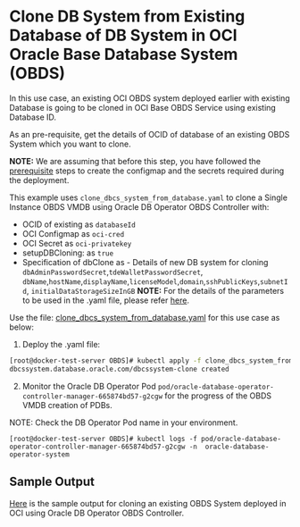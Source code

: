 # Clone DB System from Existing Database of DB System in OCI Oracle Base Database System (OBDS)

In this use case, an existing OCI OBDS system deployed earlier with existing Database is going to be cloned in OCI Base OBDS Service using existing Database ID. 

As an pre-requisite, get the details of OCID of database of an existing OBDS System which you want to clone.  

**NOTE:** We are assuming that before this step, you have followed the [prerequisite](./../README.md#prerequisites-to-deploy-a-dbcs-system-using-oracle-db-operator-dbcs-controller) steps to create the configmap and the secrets required during the deployment.

This example uses `clone_dbcs_system_from_database.yaml` to clone a Single Instance OBDS VMDB using Oracle DB Operator OBDS Controller with:
- OCID of existing as `databaseId`
- OCI Configmap as `oci-cred`  
- OCI Secret as `oci-privatekey`
- setupDBCloning: as `true` 
- Specification of dbClone as - Details of new DB system for cloning `dbAdminPasswordSecret`,`tdeWalletPasswordSecret`, `dbName`,`hostName`,`displayName`,`licenseModel`,`domain`,`sshPublicKeys`,`subnetId`, `initialDataStorageSizeInGB`
**NOTE:** For the details of the parameters to be used in the .yaml file, please refer [here](./dbcs_controller_parameters.md).

Use the file: [clone_dbcs_system_from_database.yaml](./clone_dbcs_system_from_database.yaml) for this use case as below:

1. Deploy the .yaml file:  
```sh
[root@docker-test-server OBDS]# kubectl apply -f clone_dbcs_system_from_database.yaml
dbcssystem.database.oracle.com/dbcssystem-clone created
```

2. Monitor the Oracle DB Operator Pod `pod/oracle-database-operator-controller-manager-665874bd57-g2cgw` for the progress of the OBDS VMDB creation of PDBs. 

NOTE: Check the DB Operator Pod name in your environment.

```
[root@docker-test-server OBDS]# kubectl logs -f pod/oracle-database-operator-controller-manager-665874bd57-g2cgw -n  oracle-database-operator-system
```

## Sample Output

[Here](./clone_dbcs_system_from_database_sample_output.log) is the sample output for cloning an existing OBDS System deployed in OCI using Oracle DB Operator OBDS Controller.

